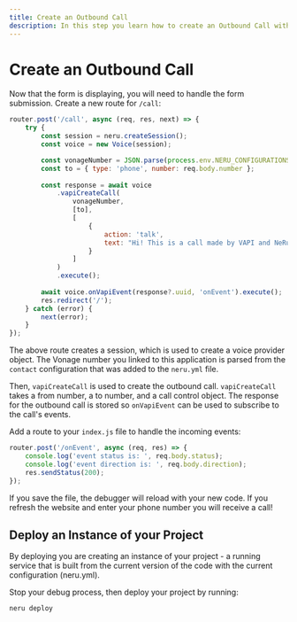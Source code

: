 ```yaml
---
title: Create an Outbound Call
description: In this step you learn how to create an Outbound Call with NeRu.
---
```


# Create an Outbound Call

Now that the form is displaying, you will need to handle the form submission. Create a new route for `/call`:

```javascript
router.post('/call', async (req, res, next) => {
    try {
        const session = neru.createSession();
        const voice = new Voice(session);

        const vonageNumber = JSON.parse(process.env.NERU_CONFIGURATIONS).contact;
        const to = { type: 'phone', number: req.body.number };
    
        const response = await voice
            .vapiCreateCall(
                vonageNumber,
                [to],
                [
                    {
                        action: 'talk',
                        text: "Hi! This is a call made by VAPI and NeRu",
                    }
                ]
            )
            .execute();
    
        await voice.onVapiEvent(response?.uuid, 'onEvent').execute();
        res.redirect('/');
    } catch (error) {
        next(error);
    }
});
```

The above route creates a session, which is used to create a voice provider object. The Vonage number you linked to this application is parsed from the `contact` configuration that was added to the `neru.yml` file. 

Then, `vapiCreateCall` is used to create the outbound call. `vapiCreateCall` takes a from number, a to number, and a call control object. The response for the outbound call is stored so `onVapiEvent` can be used to subscribe to the call's events.

Add a route to your `index.js` file to handle the incoming events:

```javascript
router.post('/onEvent', async (req, res) => {
    console.log('event status is: ', req.body.status);
    console.log('event direction is: ', req.body.direction);
    res.sendStatus(200);
});
```

If you save the file, the debugger will reload with your new code. If you refresh the website and enter your phone number you will receive a call!

## Deploy an Instance of your Project

By deploying you are creating an instance of your project - a running service that is built from the current version of the code with the current configuration (neru.yml). 

Stop your debug process, then deploy your project by running:

```sh
neru deploy
```

